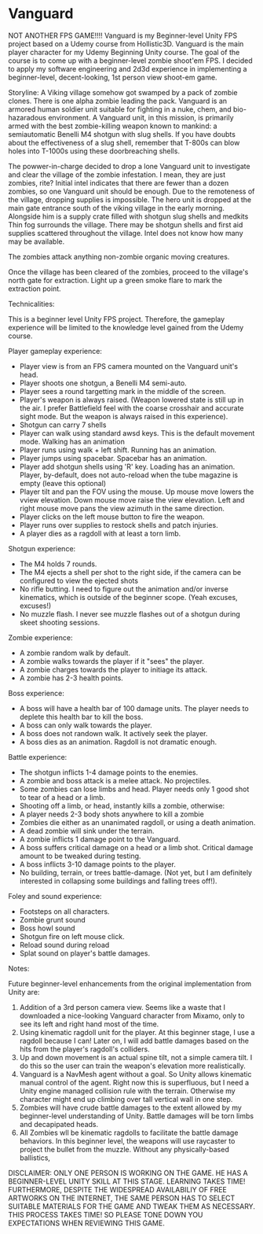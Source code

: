 # Vanguard
NOT ANOTHER FPS GAME!!!!
Vanguard is my Beginner-level Unity FPS project based on a Udemy course from Hollistic3D. Vanguard is the main player character for my Udemy Beginning Unity course. The goal of the course is to come up with a beginner-level zombie shoot'em FPS. I decided to apply my software engineering and 2d3d experience in implementing a beginner-level, decent-looking, 1st person view shoot-em game.

Storyline:
A Viking village somehow got swamped by a pack of zombie clones. There is one alpha zombie leading the pack. Vanguard is an armored human soldier unit suitable for fighting in a nuke, chem, and bio-hazaradous environment. A Vanguard unit, in this mission, is primarily armed with the best zombie-killing weapon known to mankind: a semiautomatic Benelli M4 shotgun with slug shells. If you have doubts about the effectiveness of a slug shell, remember that T-800s can blow holes into T-1000s using these doorbreaching shells. 

The powwer-in-charge decided to drop a lone Vanguard unit to investigate and clear the village of the zombie infestation. I mean, they are just zombies, rite? Initial intel indicates that there are fewer than a dozen zombies, so one Vanguard unit should be enough. Due to the remoteness of the village, dropping supplies is impossible. The hero unit is dropped at the main gate entrance south of the viking village in the early morning. Alongside him is a supply crate filled with shotgun slug shells and medkits Thin fog surrounds the village. There may be shotgun shells and first aid supplies scattered throughout the village. Intel does not know how many may be available.

The zombies attack anything non-zombie organic moving creatures.

Once the village has been cleared of the zombies, proceed to the village's north gate for extraction. Light up a green smoke flare to mark the extraction point.

Technicalities:

This is a beginner level Unity FPS project. Therefore, the gameplay experience will be limited to the knowledge level gained from the Udemy course.

Player gameplay experience:
- Player view is from an FPS camera mounted on the Vanguard unit's head.
- Player shoots one shotgun, a Benelli M4 semi-auto.
- Player sees a round targetting mark in the middle of the screen.
- Player's weapon is always raised. (Weapon lowered state is still up in the air. I prefer Battlefield feel with the coarse crosshair and accurate sight mode. But the weapon is always raised in this experience).
- Shotgun can carry 7 shells
- Player can walk using standard awsd keys. This is the default movement mode. Walking has an animation
- Player runs using walk + left shift. Running has an animation.
- Player jumps using spacebar. Spacebar has an animation.
- Player add shotgun shells using 'R' key. Loading has an animation. Player, by-default, does not auto-reload when the tube magazine is empty (leave this optional)
- Player tilt and pan the FOV using the mouse. Up mouse move lowers the vview elevation. Down mouse move raise the view elevation. Left and right mouse move pans the view azimuth in the same direction.
- Player clicks on the left mouse button to fire the weapon.
- Player runs over supplies to restock shells and patch injuries.
- A player dies as a ragdoll with at least a torn limb.

Shotgun experience:
- The M4 holds 7 rounds.
- The M4 ejects a shell per shot to the right side, if the camera can be configured to view the ejected shots
- No rifle butting. I need to figure out the animation and/or inverse kinematics, which is outside of the beginner scope. (Yeah excuses, excuses!)
- No muzzle flash. I never see muzzle flashes out of a shotgun during skeet shooting sessions.

Zombie experience:
- A zombie random walk by default.
- A zombie walks towards the player if it "sees" the player.
- A zombie charges towards the player to initiage its attack.
- A zombie has 2-3 health points.

Boss experience:
- A boss will have a health bar of 100 damage units. The player needs to deplete this health bar to kill the boss.
- A boss can only walk towards the player.
- A boss does not randown walk. It actively seek the player.
- A boss dies as an animation. Ragdoll is not dramatic enough.

Battle experience:
- The shotgun inflicts 1-4 damage points to the enemies.
- A zombie and boss attack is a melee attack. No projectiles.
- Some zombies can lose limbs and head. Player needs only 1 good shot to tear of a head or a limb.
- Shooting off a limb, or head, instantly kills a zombie, otherwise:
- A player needs 2-3 body shots anywhere to kill a zombie
- Zombies die either as an unanimated ragdoll, or using a death animation.
- A dead zombie will sink under the terrain.
- A zombie inflicts 1 damage point to the Vanguard.
- A boss suffers critical damage on a head or a limb shot. Critical damage amount to be tweaked during testing.
- A boss inflicts 3-10 damage points to the player.
- No building, terrain, or trees battle-damage. (Not yet, but I am definitely interested in collapsing some buildings and falling trees off!).

Foley and sound experience:
- Footsteps on all characters.
- Zombie grunt sound
- Boss howl sound
- Shotgun fire on left mouse click.
- Reload sound during reload
- Splat sound on player's battle damages.

Notes:

Future beginner-level enhancements from the original implementation from Unity are:
1. Addition of a 3rd person camera view. Seems like a waste that I downloaded a nice-looking Vanguard character from Mixamo, only to see its left and right hand most of the time.
2. Using kinematic ragdoll unit for the player. At this beginner stage, I use a ragdoll because I can! Later on, I will add battle damages based on the hits from the player's ragdoll's colliders.
3. Up and down movement is an actual spine tilt, not a simple camera tilt. I do this so the user can train the weapon's elevation more realistically. 
4. Vanguard is a NavMesh agent without a goal. So Unity allows kinematic manual control of the agent. Right now this is superfluous, but I need a Unity engine managed collision rule with the terrain. Otherwise my character might end up climbing over tall vertical wall in one step.
5. Zombies will have crude battle damages to the extent allowed by my beginner-level understanding of Unity. Battle damages will be torn limbs and decapipated heads.
6. All Zombies wll be kinematic ragdolls to facilitate the battle damage behaviors.
In this beginner level, the weapons will use raycaster to project the bullet from the muzzle. Without any physically-based ballistics, 

DISCLAIMER: ONLY ONE PERSON IS WORKING ON THE GAME. HE HAS A BEGINNER-LEVEL UNITY SKILL AT THIS STAGE. LEARNING TAKES TIME! FURTHERMORE, DESPITE THE WIDESPREAD AVAILABILIY OF FREE ARTWORKS ON THE INTERNET, THE SAME PERSON HAS TO SELECT SUITABLE MATERIALS FOR THE GAME AND TWEAK THEM AS NECESSARY. THIS PROCESS TAKES TIME! SO PLEASE TONE DOWN YOU EXPECTATIONS WHEN REVIEWING THIS GAME.
